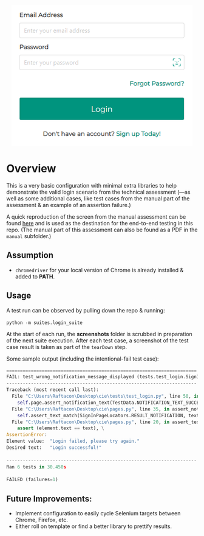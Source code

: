 <p align="center">
  <img src="sample.png">
</p>

# Overview

This is a very basic configuration with minimal extra libraries to help demonstrate the valid login scenario from the technical assessment (—as well as some additional cases, like test cases from the manual part of the assessment & an example of an assertion failure.)

A quick reproduction of the screen from the manual assessment can be found [here](https://raftacon.io/cie/) and is used as the destination for the end-to-end testing in this repo. (The manual part of this assessment can also be found as a PDF in the `manual` subfolder.)

## Assumption

* `chromedriver` for your local version of Chrome is already installed & added to **PATH**.

## Usage

A test run can be observed by pulling down the repo & running:

```python -m suites.login_suite```


At the start of each run, the **screenshots** folder is scrubbed in preparation of the next suite execution. After each test case, a screenshot of the test case result is taken as part of the `tearDown` step.

Some sample output (including the intentional-fail test case):

```python
======================================================================
FAIL: test_wrong_notification_message_displayed (tests.test_login.SignInPageTests)
----------------------------------------------------------------------
Traceback (most recent call last):
  File "C:\Users\Raftacon\Desktop\cie\tests\test_login.py", line 50, in test_wrong_notification_message_displayed
    self.page.assert_notification_text(TestData.NOTIFICATION_TEXT_SUCCESS)
  File "C:\Users\Raftacon\Desktop\cie\pages.py", line 35, in assert_notification_text
    self.assert_text_match(SignInPageLocators.RESULT_NOTIFICATION, text)
  File "C:\Users\Raftacon\Desktop\cie\pages.py", line 20, in assert_text_match
    assert (element.text == text), \
AssertionError:
Element value:  "Login failed, please try again."
Desired text:   "Login successful!"

----------------------------------------------------------------------
Ran 6 tests in 30.450s

FAILED (failures=1)
```

## Future Improvements:
* Implement configuration to easily cycle Selenium targets between Chrome, Firefox, etc.
* Either roll on template or find a better library to prettify results.
